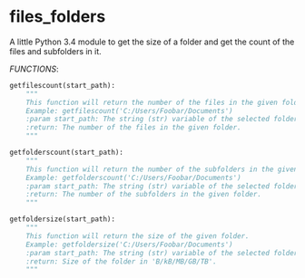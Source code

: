 # files_folders
A little Python 3.4 module to get the size of a folder and get the count of the files and subfolders in it.

*FUNCTIONS*:
```python
getfilescount(start_path):
    """
    This function will return the number of the files in the given folder.
    Example: getfilescount('C:/Users/Foobar/Documents')
    :param start_path: The string (str) variable of the selected folder's path.
    :return: The number of the files in the given folder.
    """
```
```python
getfolderscount(start_path):
    """
    This function will return the number of the subfolders in the given folder.
    Example: getfolderscount('C:/Users/Foobar/Documents')
    :param start_path: The string (str) variable of the selected folder's path.
    :return: The number of the subfolders in the given folder.
    """
```
```python
getfoldersize(start_path):
    """
    This function will return the size of the given folder.
    Example: getfoldersize('C:/Users/Foobar/Documents')
    :param start_path: The string (str) variable of the selected folder's path.
    :return: Size of the folder in 'B/kB/MB/GB/TB'.
    """
```
